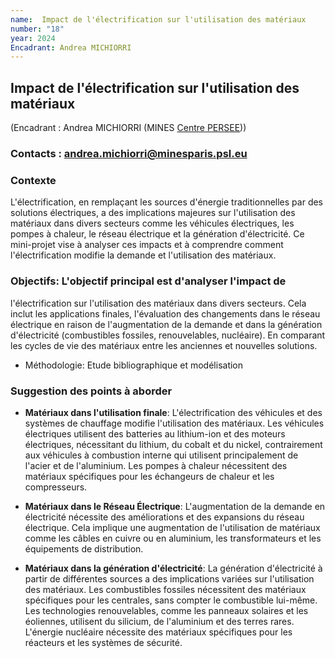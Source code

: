 ```yaml
---
name:  Impact de l'électrification sur l'utilisation des matériaux
number: "18"
year: 2024
Encadrant: Andrea MICHIORRI
---
```

## Impact de l'électrification sur l'utilisation des matériaux

(Encadrant : Andrea MICHIORRI (MINES [Centre PERSEE](https://www.minesparis.psl.eu/recherche/18-centres-de-recherche-5-domaines-disciplinaires/energetiques-et-procedes/le-centre-persee/)))


### Contacts : andrea.michiorri@minesparis.psl.eu

### Contexte

L'électrification, en remplaçant les sources d'énergie traditionnelles
par des solutions électriques, a des implications majeures sur
l\'utilisation des matériaux dans divers secteurs comme les véhicules
électriques, les pompes à chaleur, le réseau électrique et la génération
d\'électricité. Ce mini-projet vise à analyser ces impacts et à
comprendre comment l\'électrification modifie la demande et
l\'utilisation des matériaux.

### Objectifs: L'objectif principal est d'analyser l'impact de
l'électrification sur l'utilisation des matériaux dans divers
secteurs. Cela inclut les applications finales, l'évaluation des
changements dans le réseau électrique en raison de l'augmentation de la
demande et dans la génération d'électricité (combustibles fossiles,
renouvelables, nucléaire). En comparant les cycles de vie des matériaux
entre les anciennes et nouvelles solutions.

- Méthodologie: Etude bibliographique et modélisation

### Suggestion des points à aborder

- **Matériaux dans l'utilisation finale**: L'électrification des
véhicules et des systèmes de chauffage modifie l'utilisation des
matériaux. Les véhicules électriques utilisent des batteries au
lithium-ion et des moteurs électriques, nécessitant du lithium, du
cobalt et du nickel, contrairement aux véhicules à combustion interne
qui utilisent principalement de l'acier et de l'aluminium. Les pompes
à chaleur nécessitent des matériaux spécifiques pour les échangeurs de
chaleur et les compresseurs.

- **Matériaux dans le Réseau Électrique**: L'augmentation de la demande
en électricité nécessite des améliorations et des expansions du réseau
électrique. Cela implique une augmentation de l'utilisation de
matériaux comme les câbles en cuivre ou en aluminium, les
transformateurs et les équipements de distribution.

- **Matériaux dans la génération d'électricité**: La génération
d'électricité à partir de différentes sources a des implications
variées sur l'utilisation des matériaux. Les combustibles fossiles
nécessitent des matériaux spécifiques pour les centrales, sans compter
le combustible lui-même. Les technologies renouvelables, comme les
panneaux solaires et les éoliennes, utilisent du silicium, de
l'aluminium et des terres rares. L'énergie nucléaire nécessite des
matériaux spécifiques pour les réacteurs et les systèmes de sécurité.
